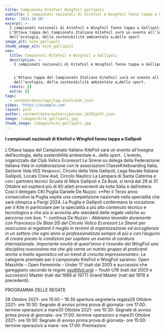 ```yaml
---
title: Campionato Kitefoil Wingfoil gallipoli
subtitle: I campionati nazionali di Kitefoil e Wingfoil fanno tappa a Gallipoli
date: '2021-10-28'
excerpt: >-
  I campionati nazionali di Kitefoil e Wingfoil fanno tappa a Gallipoli. 
  L’Ottava tappa del Campionato Italiano KiteFoil sarà un evento all’insegna
  dell’ecologia, della sostenibilità ambientale e…dello sport. 
image_alt: kite_gallipoli
thumb_image_alt: kite_gallipoli
seo:
  title: Campionati Kitefoil e Wingfoil a Gallipoli
  description: >-
    I campionati nazionali di Kitefoil e Wingfoil fanno tappa a Gallipoli


    L’Ottava tappa del Campionato Italiano KiteFoil sarà un evento all’insegna
    dell’ecologia, della sostenibilità ambientale e…dello sport. 
  robots: []
  extra: []
tags:
  - content/data/tags/tag-iho5lnk3k.json
video: 'https://example.com'
layout: post
author: content/data/authors/person-jb701yh3t.json
image: /images/kite_gallipoli.jpg
thumb_image: /images/kite_gallipoli.jpg
---
```

#### I campionati nazionali di Kitefoil e Wingfoil fanno tappa a Gallipoli


L’Ottava tappa del Campionato Italiano KiteFoil sarà un evento all’insegna dell’ecologia, della sostenibilità ambientale e…dello sport. 
L’evento, organizzato dal Club Velico Ecoresort Le Sirenè su delega della Federazione Italiana Vela in collaborazione con le associazioni ClasseKiteboarding Italia, Sezione Vela IISS Vespucci, Circolo della Vela Gallipoli, Lega Navale Italiana Gallipoli, Locals Crew Asd, Circolo Nautico La Lampara di Santa Caterina e con i partners tecnici Scuola di Mare Gallipoli e Zà Boat, si terrà dal 29 al 31 Ottobre ed ospiterà più di 60 atleti provenienti da tutta Italia e dall’estero.
Così il delegato CKI Puglia Daniele De Nuzzo: «*Per il Terzo anno consecutivo la Puglia ospita una competizione nazionale nella specialità che sarà olimpica a Parigi 2024. La Puglia e Gallipoli confermano la vocazione per il Kite in particolare per la specialità a più alto contenuto tecnico e tecnologico e che più si avvicina allo standard delle regate veliche su percorso con boe. *- continua De Nuzzo - *Abbiamo lavorato duramente con Francesco De Blasi DS del Circolo Velico Ecoresort Le Sirenè per assicurare ai regatanti il meglio in termini di organizzazione ed accoglienza in un settore che ogni anno si professionalizza sempre di più e con l’augurio di creare presto le condizioni per ospitare un evento di caratura internazionale. Importante novità di quest’anno è l’esordio del WingFoil una disciplina nuovissima ma che già vanta un nutrito gruppo di praticanti anche a livello agonistico ed un trend di crescita impressionante*».
Le categorie premiate per il campionato KiteFoil e WingFoil saranno: Open Maschile – Open Femminile – Under 17 (nati dal 2005 e successivi che gareggiano secondo le regole [youthfoil.org](http://youthfoil.org/)) – Youth U19 (nati dal 2003 e successivi) Master (nati dal 1986 al 1977) Grand Master (nati dal 1976 e precedenti). 


PROGRAMMA DELLE REGATE


28 Ottobre 2021- ore 15:00 – 18:30 apertura segreteria regata29 Ottobre 2021- ore 10:30: Segnale di avviso prima prova di giornata- ore 17:00: termine operazioni a mare30 Ottobre 2021- ore 10:30: Segnale di avviso prima prova di giornata- ore 17:00: termine operazioni a mare31 Ottobre 2021- ore 10:30: Segnale di avviso prima prova di giornata- ore 15:00: termine operazioni a mare- ore 17:00: Premiazioni
